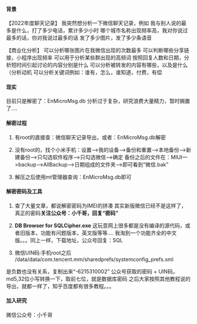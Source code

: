 #### 背景
【2022年度聊天记录】
我突然想分析一下微信聊天记录，例如
我与别人说的最多是什么，打了多少电话，累计多少小时
哪个城市名称出现频率高，我对你说过最多的话，你对我说过最多的话
发了多少图片，发了多少条语音

【商业化分析】
可以分析哪张图片在我微信出现的次数最多
可以判断哪些分享链接，小程序出现频率
可以用于分析某些群出现的高频词
按照回复人数和日期，分析短时间引起讨论的内容分别是什么
可以分析被转发的内容有哪些，以及是什么（分析动机
可以分析关键词例如：谁有，怎么，谁知道，付费，有偿


#### 现实
目前只是解密了：EnMicroMsg.db
分析过于复杂，研究浪费大量精力，暂时搁置了....



#### 解密过程
1. 有root的直接查：微信聊天记录导出，或者：EnMicroMsg.db解密

2. 没有root的，找个小米手机：设置—>我的设备—>备份和重置—>本地备份—>新建备份—>只勾选软件程序—>只勾选微信—>确定
备份之后的文件在：MIUI—>backup—>AllBackup—>日期组成的文件夹—>即可看到“微信.bak”

3. 解压之后使用mt管理器查询：EnMicroMsg.db即可


#### 解密密码及工具
1. 查了大量文章，都说解密密码为IMEI的拼凑
其实新版微信已经不是这样了，真正的密码**关注公众号：小千哥，回复“密码”**

2. **DB Browser for SQLCipher.exe** 这玩意网上很多都是没有编译的源代码，或者旧版本，功能有问题版本，英文版等等....
我淘到一个功能齐全的中文版。。。同上一样，下载地址，公众号回复：SQL


3. 微信UIN码:手机root之后 /data/data/com.tencent.mm/sharedprefs/systemconfig_prefs.xml
<int name="_auth_uin" value="-6215310002" />
是负数也没有关系，复制出来“-6215310002”
公众号获取的密码 + UIN码，md5,32位小写转换一下，取前七位，就是数据库密码
之后大家按照其他教程说的导出，就都一样了，知乎百度都有很多教程。。。

#### 加入研究
微信公众号：小千哥
